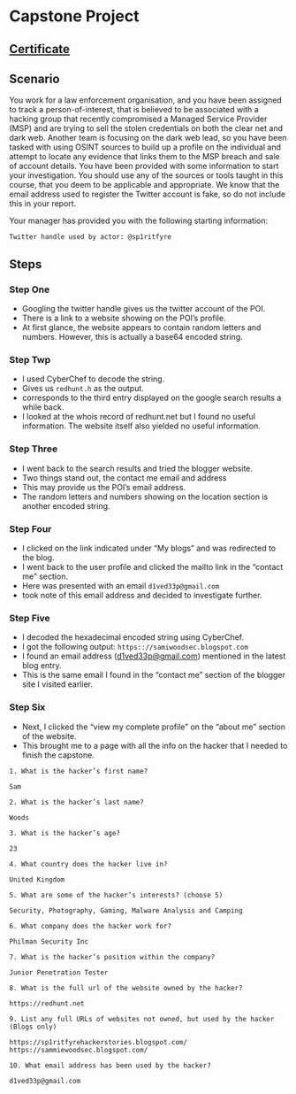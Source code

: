 # Capstone Project
## [Certificate](https://github.com/alejandro-garf/Blue-Team-Junior-Analyst/blob/main/Intro%20to%20OSINT/Course%20-%20Certificate%20-%20Introduction%20to%20OSINT-course.pdf)
## Scenario
You work for a law enforcement organisation, and you have been assigned to track a person-of-interest, that is believed to be associated with a hacking group that recently compromised a Managed Service Provider (MSP) and are trying to sell the stolen credentials on both the clear net and dark web. Another team is focusing on the dark web lead, so you have been tasked with using OSINT sources to build up a profile on the individual and attempt to locate any evidence that links them to the MSP breach and sale of account details. You have been provided with some information to start your investigation. You should use any of the sources or tools taught in this course, that you deem to be applicable and appropriate. We know that the email address used to register the Twitter account is fake, so do not include this in your report.

Your manager has provided you with the following starting information:

    Twitter handle used by actor: @sp1ritfyre

## Steps
### Step One 
 - Googling the twitter handle gives us the twitter account of the POI.
 - There is a link to a website showing on the POI’s profile.
 - At first glance, the website appears to contain random letters and numbers. However, this is actually a base64 encoded string.
### Step Twp
 - I used CyberChef to decode the string.
 - Gives us ``` redhunt.h ``` as the output.
 - corresponds to the third entry displayed on the google search results a while back.
 - I looked at the whois record of redhunt.net but I found no useful information. The website itself also yielded no useful information.
### Step Three
 - I went back to the search results and tried the blogger website.
 - Two things stand out, the contact me email and address
 - This may provide us the POI’s email address.
 - The random letters and numbers showing on the location section is another encoded string.
### Step Four
 - I clicked on the link indicated under “My blogs” and was redirected to the blog.
 - I went back to the user profile and clicked the mailto link in the “contact me” section.
 - Here was presented with an email ``` d1ved33p@gmail.com ```
 -  took note of this email address and decided to investigate further.
### Step Five
 - I decoded the hexadecimal encoded string using CyberChef.
 - I got the following output: ``` https:://samiwoodsec.blogspot.com ```
 - I found an email address (d1ved33p@gmail.com) mentioned in the latest blog entry.
 - This is the same email I found in the “contact me” section of the blogger site I visited earlier.
### Step Six
 - Next, I clicked the “view my complete profile” on the “about me” section of the website.
 - This brought me to a page with all the info on the hacker that I needed to finish the capstone.
```
1. What is the hacker’s first name?

Sam

2. What is the hacker’s last name?

Woods

3. What is the hacker’s age?

23

4. What country does the hacker live in?

United Kingdom

5. What are some of the hacker’s interests? (choose 5)

Security, Photography, Gaming, Malware Analysis and Camping

6. What company does the hacker work for?

Philman Security Inc

7. What is the hacker’s position within the company?

Junior Penetration Tester

8. What is the full url of the website owned by the hacker?

https://redhunt.net

9. List any full URLs of websites not owned, but used by the hacker (Blogs only)

https://sp1ritfyrehackerstories.blogspot.com/ https://sammiewoodsec.blogspot.com/

10. What email address has been used by the hacker?

d1ved33p@gmail.com
```

